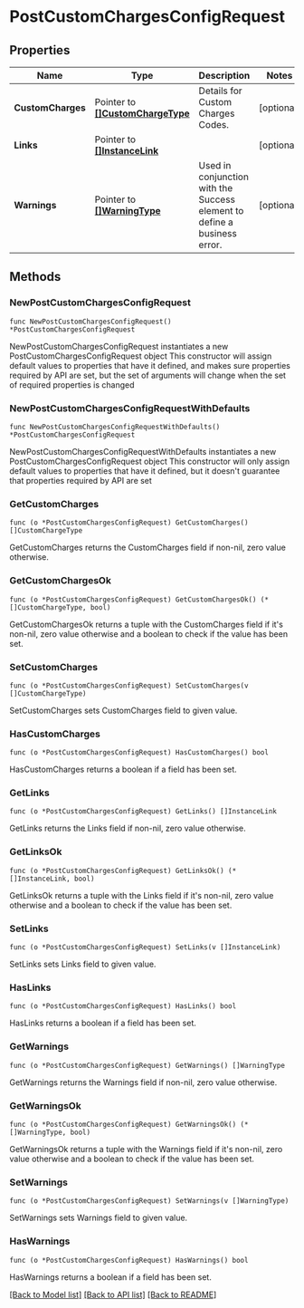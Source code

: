 # PostCustomChargesConfigRequest

## Properties

Name | Type | Description | Notes
------------ | ------------- | ------------- | -------------
**CustomCharges** | Pointer to [**[]CustomChargeType**](CustomChargeType.md) | Details for Custom Charges Codes. | [optional] 
**Links** | Pointer to [**[]InstanceLink**](InstanceLink.md) |  | [optional] 
**Warnings** | Pointer to [**[]WarningType**](WarningType.md) | Used in conjunction with the Success element to define a business error. | [optional] 

## Methods

### NewPostCustomChargesConfigRequest

`func NewPostCustomChargesConfigRequest() *PostCustomChargesConfigRequest`

NewPostCustomChargesConfigRequest instantiates a new PostCustomChargesConfigRequest object
This constructor will assign default values to properties that have it defined,
and makes sure properties required by API are set, but the set of arguments
will change when the set of required properties is changed

### NewPostCustomChargesConfigRequestWithDefaults

`func NewPostCustomChargesConfigRequestWithDefaults() *PostCustomChargesConfigRequest`

NewPostCustomChargesConfigRequestWithDefaults instantiates a new PostCustomChargesConfigRequest object
This constructor will only assign default values to properties that have it defined,
but it doesn't guarantee that properties required by API are set

### GetCustomCharges

`func (o *PostCustomChargesConfigRequest) GetCustomCharges() []CustomChargeType`

GetCustomCharges returns the CustomCharges field if non-nil, zero value otherwise.

### GetCustomChargesOk

`func (o *PostCustomChargesConfigRequest) GetCustomChargesOk() (*[]CustomChargeType, bool)`

GetCustomChargesOk returns a tuple with the CustomCharges field if it's non-nil, zero value otherwise
and a boolean to check if the value has been set.

### SetCustomCharges

`func (o *PostCustomChargesConfigRequest) SetCustomCharges(v []CustomChargeType)`

SetCustomCharges sets CustomCharges field to given value.

### HasCustomCharges

`func (o *PostCustomChargesConfigRequest) HasCustomCharges() bool`

HasCustomCharges returns a boolean if a field has been set.

### GetLinks

`func (o *PostCustomChargesConfigRequest) GetLinks() []InstanceLink`

GetLinks returns the Links field if non-nil, zero value otherwise.

### GetLinksOk

`func (o *PostCustomChargesConfigRequest) GetLinksOk() (*[]InstanceLink, bool)`

GetLinksOk returns a tuple with the Links field if it's non-nil, zero value otherwise
and a boolean to check if the value has been set.

### SetLinks

`func (o *PostCustomChargesConfigRequest) SetLinks(v []InstanceLink)`

SetLinks sets Links field to given value.

### HasLinks

`func (o *PostCustomChargesConfigRequest) HasLinks() bool`

HasLinks returns a boolean if a field has been set.

### GetWarnings

`func (o *PostCustomChargesConfigRequest) GetWarnings() []WarningType`

GetWarnings returns the Warnings field if non-nil, zero value otherwise.

### GetWarningsOk

`func (o *PostCustomChargesConfigRequest) GetWarningsOk() (*[]WarningType, bool)`

GetWarningsOk returns a tuple with the Warnings field if it's non-nil, zero value otherwise
and a boolean to check if the value has been set.

### SetWarnings

`func (o *PostCustomChargesConfigRequest) SetWarnings(v []WarningType)`

SetWarnings sets Warnings field to given value.

### HasWarnings

`func (o *PostCustomChargesConfigRequest) HasWarnings() bool`

HasWarnings returns a boolean if a field has been set.


[[Back to Model list]](../README.md#documentation-for-models) [[Back to API list]](../README.md#documentation-for-api-endpoints) [[Back to README]](../README.md)


